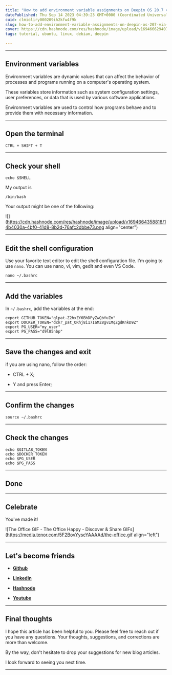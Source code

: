 ```yaml
---
title: "How to add environment variable assignments on Deepin OS 20.7 via the terminal emulator and  bash shell?"
datePublished: Thu Sep 14 2023 04:39:23 GMT+0000 (Coordinated Universal Time)
cuid: clmioliry000209ih2kfw4f9k
slug: how-to-add-environment-variable-assignments-on-deepin-os-207-via-the-terminal-emulator-and-bash-shell
cover: https://cdn.hashnode.com/res/hashnode/image/upload/v1694666294072/21ca4f6b-8784-4346-b09e-0790e21f42c2.png
tags: tutorial, ubuntu, linux, debian, deepin

---
```


---

## Environment variables

Environment variables are dynamic values that can affect the behavior of processes and programs running on a computer's operating system.

These variables store information such as system configuration settings, user preferences, or data that is used by various software applications.

Environment variables are used to control how programs behave and to provide them with necessary information.

---

## Open the terminal

```plaintext
CTRL + SHIFT + T
```

---

## Check your shell

```plaintext
echo $SHELL
```

My output is

```plaintext
/bin/bash
```

Your output might be one of the following:

![](https://cdn.hashnode.com/res/hashnode/image/upload/v1694664358818/14b4030a-4bf0-41d8-8b2d-76afc2dbbe73.png align="center")

---

## Edit the shell configuration

Use your favorite text editor to edit the shell configuration file. I'm going to use `nano`. You can use nano, vi, vim, gedit and even VS Code.

```plaintext
nano ~/.bashrc
```

---

## Add the variables

In `~/.bashrc`, add the variables at the end:

```plaintext
export GITHUB_TOKEN="glpat-Z2hxZY6BhDPyZwQbYuZm"
export DOCKER_TOKEN="dckr_pat_ORhj8i17IaMZ8gvLMqZgdKnkD9Z"
export PG_USER="my_user"
export PG_PASS="d9l85nbp"
```

---

## Save the changes and exit

if you are using nano, follow the order:

* CTRL + X;
    
* Y and press Enter;
    

---

## Confirm the changes

```plaintext
source ~/.bashrc
```

---

## Check the changes

```plaintext
echo $GITLAB_TOKEN
echo $DOCKER_TOKEN
echo $PG_USER
echo $PG_PASS
```

---

## **Done**

---

## **Celebrate**

You've made it!

![The Office GIF - The Office Happy - Discover & Share GIFs](https://media.tenor.com/5F2BovYyscYAAAAd/the-office.gif align="left")

---

## **Let's become friends**

* [**Github**](https://github.com/alexcalaca)
    
* [**LinkedIn**](https://linkedin.com/in/alexandrecalacaofficial)
    
* [**Hashnode**](https://hashnode.com/onboard?next=/@alexandrecalaca)
    
* [**Youtube**](https://www.youtube.com/@alexandrecalacaofficial)
    

---

## **Final thoughts**

I hope this article has been helpful to you. Please feel free to reach out if you have any questions. Your thoughts, suggestions, and corrections are more than welcome.

By the way, don't hesitate to drop your suggestions for new blog articles.

I look forward to seeing you next time.

---